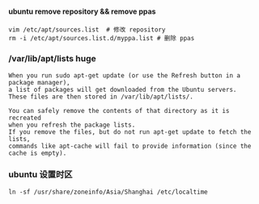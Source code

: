 #### ubuntu remove repository && remove ppas

```shell
vim /etc/apt/sources.list  # 修改 repository
rm -i /etc/apt/sources.list.d/myppa.list # 删除 ppas
```

### /var/lib/apt/lists huge

```shell
When you run sudo apt-get update (or use the Refresh button in a package manager), 
a list of packages will get downloaded from the Ubuntu servers.
These files are then stored in /var/lib/apt/lists/.

You can safely remove the contents of that directory as it is recreated
when you refresh the package lists.
If you remove the files, but do not run apt-get update to fetch the lists, 
commands like apt-cache will fail to provide information (since the cache is empty).
```

### ubuntu 设置时区

```shell
ln -sf /usr/share/zoneinfo/Asia/Shanghai /etc/localtime 
```



